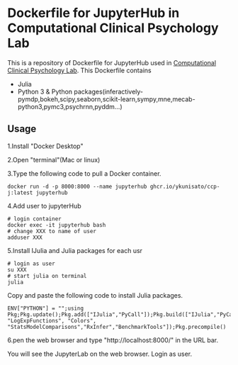 # Dockerfile for JupyterHub in Computational Clinical Psychology Lab

This is a repository of Dockerfile for JupyterHub used in [Computational Clinical Psychology Lab](https://kunisatolab.github.io/english/index.html). This Dockerfile contains

- Julia
- Python 3 & Python packages(inferactively-pymdp,bokeh,scipy,seaborn,scikit-learn,sympy,mne,mecab-python3,pymc3,psychrnn,pyddm...)

## Usage
1.Install "Docker Desktop"

2.Open "terminal"(Mac or linux)

3.Type the following code to pull a Docker container. 

```
docker run -d -p 8000:8000 --name jupyterhub ghcr.io/ykunisato/ccp-j:latest jupyterhub
```

4.Add user to jupyterHub

```
# login container
docker exec -it jupyterhub bash
# change XXX to name of user  
adduser XXX
```

5.Install IJulia and Julia packages for each usr

```
# login as user
su XXX
# start julia on terminal
julia
```

Copy and paste the following code to install Julia packages.

```
ENV["PYTHON"] = "";using Pkg;Pkg.update();Pkg.add(["IJulia","PyCall"]);Pkg.build(["IJulia","PyCall"]);Pkg.add(url="https://github.com/ilabcode/HierarchicalGaussianFiltering.jl");Pkg.add(url="https://github.com/ilabcode/ActionModels.jl");Pkg.add(["DataFrames","CSV","PyPlot","Statistics","Gadfly","GLM","Optim","Plots","ArviZ","StatsPlots","DiffEqBayes","ForwardDiff","Roots","SymPy","ForneyLab","Suppressor", "LogExpFunctions", "Colors", "StatsModelComparisons","RxInfer","BenchmarkTools"]);Pkg.precompile()
```

6.pen the web browser and type "http://localhost:8000/" in the URL bar. 

You will see the JupyterLab on the web browser. Login as user.
